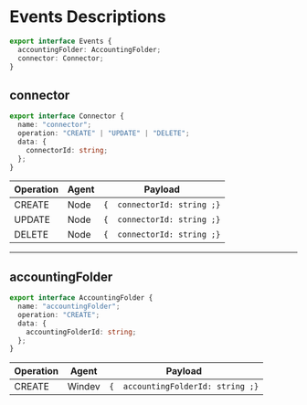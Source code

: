 # Events Descriptions

```ts
export interface Events {
  accountingFolder: AccountingFolder;
  connector: Connector;
}
```

## connector

```ts
export interface Connector {
  name: "connector";
  operation: "CREATE" | "UPDATE" | "DELETE";
  data: {
    connectorId: string;
  };
}
```

| Operation  | Agent  | Payload  |
|---|---|---|
| CREATE  | Node  | ```{  connectorId: string ;}```  |
| UPDATE  | Node  | ```{  connectorId: string ;}```  |
| DELETE  | Node  | ```{  connectorId: string ;}```  |

---

## accountingFolder

```ts
export interface AccountingFolder {
  name: "accountingFolder";
  operation: "CREATE";
  data: {
    accountingFolderId: string;
  };
}
```

| Operation  | Agent  | Payload  |
|---|---|---|
| CREATE  | Windev  | ```{  accountingFolderId: string ;}```  |
